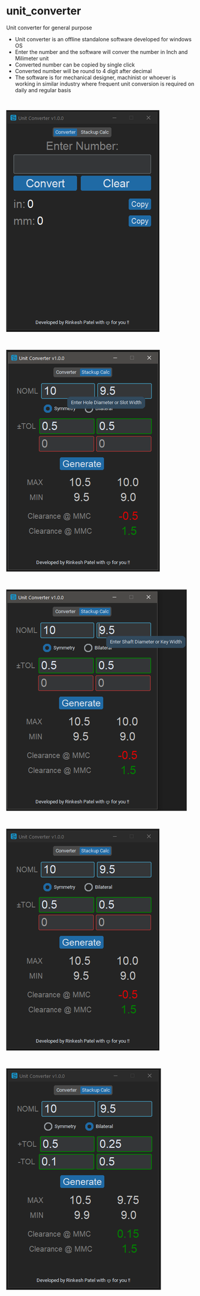 # unit_converter
Unit converter for general purpose
 - Unit converter is an offline standalone software developed for windows OS
 - Enter the number and the software will conver the number in Inch and Milimeter unit
 - Converted number can be copied by single click
 - Converted number will be round to 4 digit after decimal
 - The software is for mechanical designer, machinist or whoever is working in similar industry where frequent unit conversion is required on daily and regular basis

<br>

![alt text](misc/image_04.png) 

<br> 

![alt text](misc/image_05.png)

<br>

![alt text](misc/image_06.png)

<br>

![alt text](misc/image_07.png)

<br>

![alt text](misc/image_08.png)


